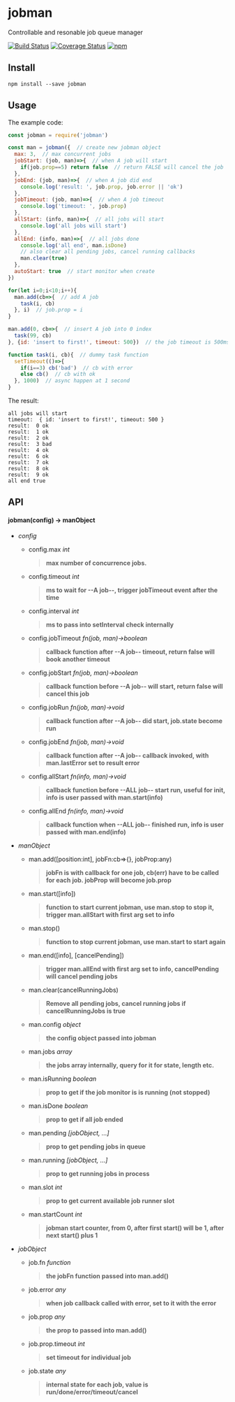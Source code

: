 # jobman
Controllable and resonable job queue manager

[![Build Status](https://travis-ci.org/futurist/jobman.svg?branch=master)](https://travis-ci.org/futurist/jobman)
[![Coverage Status](https://coveralls.io/repos/github/futurist/jobman/badge.svg?branch=master)](https://coveralls.io/github/futurist/jobman?branch=master)
[![npm](https://img.shields.io/npm/v/jobman.svg "Version")](https://www.npmjs.com/package/jobman)

## Install

```
npm install --save jobman
```

## Usage

The example code:

```javascript
const jobman = require('jobman')

const man = jobman({  // create new jobman object
  max: 3,  // max concurrent jobs
  jobStart: (job, man)=>{  // when A job will start
    if(job.prop==5) return false  // return FALSE will cancel the job
  },
  jobEnd: (job, man)=>{  // when A job did end
    console.log('result: ', job.prop, job.error || 'ok')
  },
  jobTimeout: (job, man)=>{  // when A job timeout
    console.log('timeout: ', job.prop)
  },
  allStart: (info, man)=>{  // all jobs will start
    console.log('all jobs will start')
  },
  allEnd: (info, man)=>{  // all jobs done
    console.log('all end', man.isDone)
    // also clear all pending jobs, cancel running callbacks
    man.clear(true)
  },
  autoStart: true  // start monitor when create
})

for(let i=0;i<10;i++){
  man.add(cb=>{  // add A job
    task(i, cb)
  }, i)  // job.prop = i
}

man.add(0, cb=>{  // insert A job into 0 index
  task(99, cb)
}, {id: 'insert to first!', timeout: 500})  // the job timeout is 500ms

function task(i, cb){  // dummy task function
  setTimeout(()=>{
    if(i==3) cb('bad')  // cb with error
    else cb()  // cb with ok
  }, 1000)  // async happen at 1 second
}

```

The result:

```
all jobs will start
timeout:  { id: 'insert to first!', timeout: 500 }
result:  0 ok
result:  1 ok
result:  2 ok
result:  3 bad
result:  4 ok
result:  6 ok
result:  7 ok
result:  8 ok
result:  9 ok
all end true
```

## API

#### jobman(config) -> manObject

- *config*
  - config.max *int*
    > **max number of concurrence jobs.**
  - config.timeout *int*
    > **ms to wait for --A job--, trigger jobTimeout event after the time**
  - config.interval *int*
    > **ms to pass into setInterval check internally**
  - config.jobTimeout *fn(job, man)->boolean*
    > **callback function after --A job-- timeout, return false will book another timeout**
  - config.jobStart *fn(job, man)->boolean*
    > **callback function before --A job-- will start, return false will cancel this job**
  - config.jobRun *fn(job, man)->void*
    > **callback function after --A job-- did start, job.state become run**
  - config.jobEnd *fn(job, man)->void*
    > **callback function after --A job-- callback invoked, with man.lastError set to result error**
  - config.allStart *fn(info, man)->void*
    > **callback function before --ALL job-- start run, useful for init, info is user passed with man.start(info)**
  - config.allEnd *fn(info, man)->void*
    > **callback function when --ALL job-- finished run, info is user passed with man.end(info)**

- *manObject*
  - man.add([position:int], jobFn:cb=>{}, jobProp:any)
    > **jobFn is with callback for one job, cb(err) have to be called for each job. jobProp will become job.prop**
  - man.start([info])
    > **function to start current jobman, use man.stop to stop it, trigger man.allStart with first arg set to info**
  - man.stop()
    > **function to stop current jobman, use man.start to start again**
  - man.end([info], [cancelPending])
    > **trigger man.allEnd with first arg set to info, cancelPending will cancel pending jobs**
  - man.clear(cancelRunningJobs)
    > **Remove all pending jobs, cancel running jobs if cancelRunningJobs is true**
  - man.config *object*
    > **the config object passed into jobman**
  - man.jobs *array*
    > **the jobs array internally, query for it for state, length etc.**
  - man.isRunning *boolean*
    > **prop to get if the job monitor is is running (not stopped)**
  - man.isDone *boolean*
    > **prop to get if all job ended**
  - man.pending *[jobObject, ...]*
    > **prop to get pending jobs in queue**
  - man.running *[jobObject, ...]*
    > **prop to get running jobs in process**
  - man.slot *int*
    > **prop to get current available job runner slot**
  - man.startCount *int*
    > **jobman start counter, from 0, after first start() will be 1, after next start() plus 1**

- *jobObject*
  - job.fn *function*
    > **the jobFn function passed into man.add()**
  - job.error *any*
    > **when job callback called with error, set to it with the error**
  - job.prop *any*
    > **the prop to passed into man.add()**
  - job.prop.timeout *int*
    > **set timeout for individual job**
  - job.state *any*
    > **internal state for each job, value is run/done/error/timeout/cancel**

